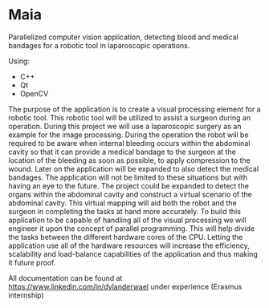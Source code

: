 # Maia

Parallelized computer vision application, detecting blood and medical bandages for a robotic tool in laparoscopic operations.

Using:
- C++
- Qt
- OpenCV 

The purpose of the application is to create a visual processing element for a robotic tool. This
robotic tool will be utilized to assist a surgeon during an operation. During this project we will use a
laparoscopic surgery as an example for the image processing. During the operation the robot will be
required to be aware when internal bleeding occurs within the abdominal cavity so that it can
provide a medical bandage to the surgeon at the location of the bleeding as soon as possible, to
apply compression to the wound. Later on the application will be expanded to also detect the
medical bandages.
The application will not be limited to these situations but with having an eye to the future. The
project could be expanded to detect the organs within the abdominal cavity and construct a virtual
scenario of the abdominal cavity. This virtual mapping will aid both the robot and the surgeon in
completing the tasks at hand more accurately.
To build this application to be capable of handling all of the visual processing we will engineer it
upon the concept of parallel programming. This will help divide the tasks between the different
hardware cores of the CPU. Letting the application use all of the hardware resources will increase
the efficiency, scalability and load-balance capabilities of the application and thus making it future
proof.


All documentation can be found at
https://www.linkedin.com/in/dylanderwael
under experience (Erasmus internship)
